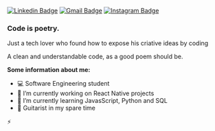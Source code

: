 [![Linkedin Badge](https://img.shields.io/badge/-LinkedIn-blue?style=flat&logo=Linkedin&logoColor=white&link=https://www.linkedin.com/in/amorim-bruno/)](https://www.linkedin.com/in/amorim-bruno/)
[![Gmail Badge](https://img.shields.io/badge/-Gmail-c14438?style=flat&logo=Gmail&logoColor=white&link=mailto:bruno.amorim032@gmail.com)](mailto:bruno.amorim032@gmail.com)
[![Instagram Badge](https://img.shields.io/badge/-Instagram-C13584?style=flat&labelColor=C13584&logo=instagram&logoColor=white&link=https://www.instagram.com/xmorim/)](https://www.instagram.com/xmorim/)

### Code is poetry.

Just a tech lover who found how to expose his criative ideas by coding 

A clean and understandable code, as a good poem should be.

**Some information about me:**
- 💻 Software Engineering student
- 🔭 I’m currently working on React Native projects
- 🌱 I’m currently learning JavasScript, Python and SQL
- 🎸 Guitarist in my spare time


⚡


